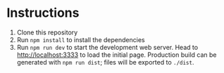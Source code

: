 # Instructions

1. Clone this repository
2. Run `npm install` to install the dependencies
3. Run `npm run dev` to start the development web server. Head to <http://localhost:3333> to load the initial page. Production build can be generated with `npm run dist`; files will be exported to `./dist`.
